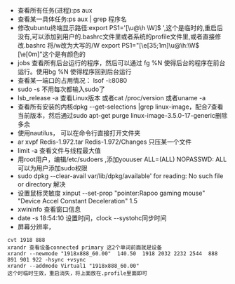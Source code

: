   
- 查看所有任务(进程):ps aux
- 查看某一具体任务:ps aux | grep 程序名
- 修改ubuntu终端显示路径:export PS1='[\u@\h \W]\$ ',这个是临时的,重启后没有,可以添加到用户的.bashrc文件里或者系统的profile文件里,或者直接修改.bashrc 将/w改为大写的/W export PS1="\[\e[35;1m\]\u@\h:\W$ \[\e[0m\]"这个是有颜色的
- jobs 查看所有后台运行的程序，然后可以通过 fg %N 使得后台的程序在前台运行。使用bg %N 使得程序回到后台运行
- 查看某一端口的占用情况： lsof -i:8080
- sudo -s 不用每次都输入sudo了
- lsb_release -a 查看Linux版本 或者cat /proc/version 或者uname -a
- 查看所有安装的内核dpkg --get-selections |grep linux-image，配合7查看当前版本，然后通过sudo apt-get purge linux-image-3.5.0-17-generic删除多余
- 使用nautilus， 可以在命令行直接打开文件夹
- ar xvpf Redis-1.972.tar Redis-1.972/Changes 只压某一个文件
- limit -a 查看文件与线程最大值 
- 用root用户，编辑/etc/sudoers ,添加youuser            ALL=(ALL)                NOPASSWD: ALL	可以为用户添加sudo权限
- sudo dpkg --clear-avail var/lib/dpkg/available' for reading: No such file or directory 解决
- 设置鼠标灵敏度 xinput --set-prop "pointer:Rapoo gaming mouse" "Device Accel Constant Deceleration" 1.5
- xwininfo 查看窗口信息
- date -s 18:54:10 设置时间，clock --systohc同步时间
- 屏幕分辨率，
```
cvt 1918 888
xrandr 查看设备connected primary 这2个单词前面就是设备
xrandr --newmode "1918x888_60.00"  140.50  1918 2032 2232 2544  888 891 901 922 -hsync +vsync
xrandr --addmode Virtual1 "1918x888_60.00"
这个时临时生效，重启消失，将上面放在.profile里面即可
```

